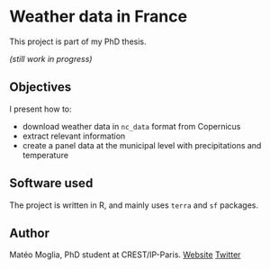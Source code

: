# Weather data in France

This project is part of my PhD thesis. 

_(still work in progress)_

## Objectives

I present how to:

- download weather data in ``nc_data`` format from Copernicus
- extract relevant information
- create a panel data at the municipal level with precipitations and temperature


## Software used

The project is written in R, and mainly uses ``terra`` and ``sf`` packages.

## Author

Matéo Moglia, PhD student at CREST/IP-Paris.
[Website](https://mateomoglia.github.io)
[Twitter](https://twitter.com/MateoMogliaEcon)
